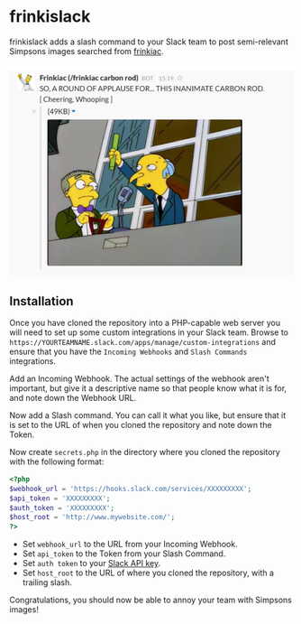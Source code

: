 # frinkislack

frinkislack adds a slash command to your Slack team to post semi-relevant Simpsons images searched from [frinkiac](https://frinkiac.com/). 

![An inanimate carbon rod!](doc/intro.png)

## Installation

Once you have cloned the repository into a PHP-capable web server you will need to set up some custom integrations in your Slack team. Browse to `https://YOURTEAMNAME.slack.com/apps/manage/custom-integrations` and ensure that you have the `Incoming Webhooks` and `Slash Commands` integrations. 

Add an Incoming Webhook. The actual settings of the webhook aren't important, but give it a descriptive name so that people know what it is for, and note down the Webhook URL.

Now add a Slash command. You can call it what you like, but ensure that it is set to the URL of when you cloned the repository and note down the Token.

Now create `secrets.php` in the directory where you cloned the repository with the following format:

```php
<?php
$webhook_url = 'https://hooks.slack.com/services/XXXXXXXXX';
$api_token = 'XXXXXXXXX';
$auth_token = 'XXXXXXXXX';
$host_root = 'http://www.mywebsite.com/';
?>
```

* Set `webhook_url` to the URL from your Incoming Webhook.
* Set `api_token` to the Token from your Slash Command.
* Set `auth token` to your [Slack API key](https://api.slack.com/).
* Set `host_root` to the URL of where you cloned the repository, with a trailing slash.

Congratulations, you should now be able to annoy your team with Simpsons images!
